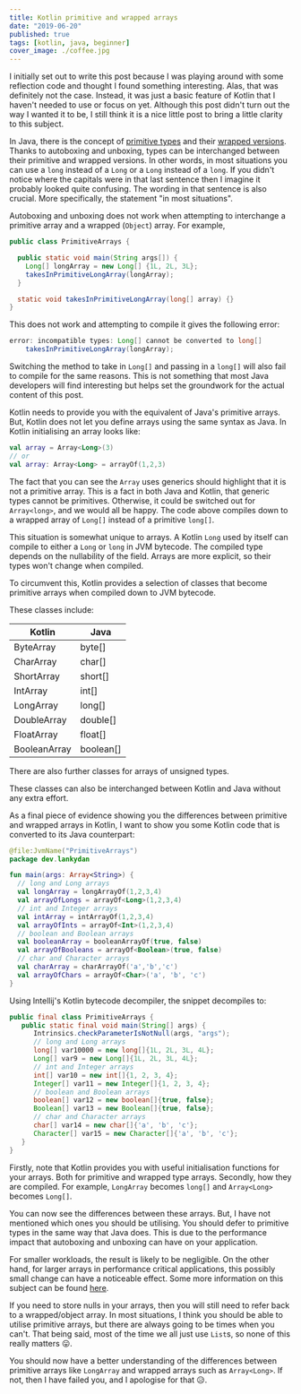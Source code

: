 ```yaml
---
title: Kotlin primitive and wrapped arrays
date: "2019-06-20"
published: true
tags: [kotlin, java, beginner]
cover_image: ./coffee.jpg
---
```


I initially set out to write this post because I was playing around with some reflection code and thought I found something interesting. Alas, that was definitely not the case. Instead, it was just a basic feature of Kotlin that I haven't needed to use or focus on yet. Although this post didn't turn out the way I wanted it to be, I still think it is a nice little post to bring a little clarity to this subject.

In Java, there is the concept of [primitive types](https://docs.oracle.com/javase/tutorial/java/nutsandbolts/datatypes.html) and their [wrapped versions](https://docs.oracle.com/javase/tutorial/java/data/autoboxing.html). Thanks to autoboxing and unboxing, types can be interchanged between their primitive and wrapped versions. In other words, in most situations you can use a `long` instead of a `Long` or a `Long` instead of a `long`. If you didn't notice where the capitals were in that last sentence then I imagine it probably looked quite confusing. The wording in that sentence is also crucial. More specifically, the statement "in most situations".

Autoboxing and unboxing does not work when attempting to interchange a primitive array and a wrapped (`Object`) array. For example,

```java
public class PrimitiveArrays {

  public static void main(String args[]) {
    Long[] longArray = new Long[] {1L, 2L, 3L};
    takesInPrimitiveLongArray(longArray);
  }

  static void takesInPrimitiveLongArray(long[] array) {}
}
```

This does not work and attempting to compile it gives the following error:

```java
error: incompatible types: Long[] cannot be converted to long[]
    takesInPrimitiveLongArray(longArray);
```

Switching the method to take in `Long[]` and passing in a `long[]` will also fail to compile for the same reasons. This is not something that most Java developers will find interesting but helps set the groundwork for the actual content of this post.

Kotlin needs to provide you with the equivalent of Java's primitive arrays. But, Kotlin does not let you define arrays using the same syntax as Java. In Kotlin initialising an array looks like:

```kotlin
val array = Array<Long>(3)
// or
val array: Array<Long> = arrayOf(1,2,3)
```

The fact that you can see the `Array` uses generics should highlight that it is not a primitive array. This is a fact in both Java and Kotlin, that generic types cannot be primitives. Otherwise, it could be switched out for `Array<long>`, and we would all be happy. The code above compiles down to a wrapped array of `Long[]` instead of a primitive `long[]`.

This situation is somewhat unique to arrays. A Kotlin `Long` used by itself can compile to either a `Long` or `long` in JVM bytecode. The compiled type depends on the nullability of the field. Arrays are more explicit, so their types won't change when compiled.

To circumvent this, Kotlin provides a selection of classes that become primitive arrays when compiled down to JVM bytecode.

These classes include:

| Kotlin       | Java      |
|--------------|-----------|
| ByteArray    | byte[]    |
| CharArray    | char[]    |
| ShortArray   | short[]   |
| IntArray     | int[]     |
| LongArray    | long[]    |
| DoubleArray  | double[]  |
| FloatArray   | float[]   |
| BooleanArray | boolean[] |

There are also further classes for arrays of unsigned types.

These classes can also be interchanged between Kotlin and Java without any extra effort.

As a final piece of evidence showing you the differences between primitive and wrapped arrays in Kotlin, I want to show you some Kotlin code that is converted to its Java counterpart:

```kotlin
@file:JvmName("PrimitiveArrays")
package dev.lankydan

fun main(args: Array<String>) {
  // long and Long arrays
  val longArray = longArrayOf(1,2,3,4)
  val arrayOfLongs = arrayOf<Long>(1,2,3,4)
  // int and Integer arrays
  val intArray = intArrayOf(1,2,3,4)
  val arrayOfInts = arrayOf<Int>(1,2,3,4)
  // boolean and Boolean arrays
  val booleanArray = booleanArrayOf(true, false)
  val arrayOfBooleans = arrayOf<Boolean>(true, false)
  // char and Character arrays
  val charArray = charArrayOf('a','b','c')
  val arrayOfChars = arrayOf<Char>('a', 'b', 'c')
}
```

Using Intellij's Kotlin bytecode decompiler, the snippet decompiles to:

```java
public final class PrimitiveArrays {
   public static final void main(String[] args) {
      Intrinsics.checkParameterIsNotNull(args, "args");
      // long and Long arrays
      long[] var10000 = new long[]{1L, 2L, 3L, 4L};
      Long[] var9 = new Long[]{1L, 2L, 3L, 4L};
      // int and Integer arrays
      int[] var10 = new int[]{1, 2, 3, 4};
      Integer[] var11 = new Integer[]{1, 2, 3, 4};
      // boolean and Boolean arrays
      boolean[] var12 = new boolean[]{true, false};
      Boolean[] var13 = new Boolean[]{true, false};
      // char and Character arrays
      char[] var14 = new char[]{'a', 'b', 'c'};
      Character[] var15 = new Character[]{'a', 'b', 'c'};
   }
}
```

Firstly, note that Kotlin provides you with useful initialisation functions for your arrays. Both for primitive and wrapped type arrays. Secondly, how they are compiled. For example, `LongArray` becomes `long[]` and `Array<Long>` becomes `Long[]`.

You can now see the differences between these arrays. But, I have not mentioned which ones you should be utilising. You should defer to primitive types in the same way that Java does. This is due to the performance impact that autoboxing and unboxing can have on your application. 

For smaller workloads, the result is likely to be negligible. On the other hand, for larger arrays in performance critical applications, this possibly small change can have a noticeable effect. Some more information on this subject can be found [here](https://effective-java.com/2015/01/autoboxing-performance/). 

If you need to store nulls in your arrays, then you will still need to refer back to a wrapped/object array. In most situations, I think you should be able to utilise primitive arrays, but there are always going to be times when you can't. That being said, most of the time we all just use `List`s, so none of this really matters 😛.

You should now have a better understanding of the differences between primitive arrays like `LongArray` and wrapped arrays such as `Array<Long>`. If not, then I have failed you, and I apologise for that 😥.